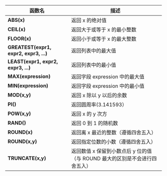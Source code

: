 

| **函数名**                              | **描述**                                                     |
| --------------------------------------- | ------------------------------------------------------------ |
| **ABS(x)**                              | 返回 x 的绝对值                                              |
| **CEIL(x)**                             | 返回大于或等于 x 的最小整数                                  |
| **FLOOR(x)**                            | 返回小于或等于 x 的最大整数                                  |
| **GREATEST(expr1, expr2, expr3,  ...)** | 返回列表中的最大值                                           |
| **LEAST(expr1, expr2, expr3, ...)**     | 返回列表中的最小值                                           |
| **MAX(expression)**                     | 返回字段 expression 中的最大值                               |
| **MIN(expression)**                     | 返回字段 expression 中的最小值                               |
| **MOD(x,y)**                            | 返回 x 除以 y 以后的余数                                     |
| **PI()**                                | 返回圆周率(3.141593）                                        |
| **POW(x,y)**                            | 返回 x 的 y 次方                                             |
| **RAND()**                              | 返回 0 到 1 的随机数                                         |
| **ROUND(x)**                            | 返回离 x 最近的整数（遵循四舍五入）                          |
| **ROUND(x,y)**                          | 返回指定位数的小数（遵循四舍五入）                           |
| **TRUNCATE(x,y)**                       | 返回数值 x 保留到小数点后 y 位的值（与  ROUND 最大的区别是不会进行四舍五入） |

